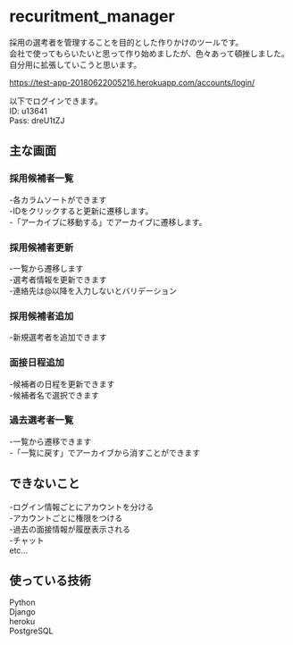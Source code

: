 # recuritment_manager

採用の選考者を管理することを目的とした作りかけのツールです。 <br>
会社で使ってもらいたいと思って作り始めましたが、色々あって頓挫しました。 <br>
自分用に拡張していこうと思います。

https://test-app-20180622005216.herokuapp.com/accounts/login/

以下でログインできます。<br>
ID: u13641 <br>
Pass: dreU1tZJ

## 主な画面
### 採用候補者一覧
 -各カラムソートができます<br>
 -IDをクリックすると更新に遷移します。<br>
 -「アーカイブに移動する」でアーカイブに遷移します。

### 採用候補者更新
 -一覧から遷移します<br>
 -選考者情報を更新できます<br>
 -連絡先は@以降を入力しないとバリデーション

### 採用候補者追加
 -新規選考者を追加できます
 
### 面接日程追加
 -候補者の日程を更新できます<br>
 -候補者名で選択できます

### 過去選考者一覧
 -一覧から遷移できます<br>
 -「一覧に戻す」でアーカイブから消すことができます

## できないこと
 -ログイン情報ごとにアカウントを分ける<br>
 -アカウントごとに権限をつける<br>
 -過去の面接情報が履歴表示される<br>
 -チャット<br>
 etc...
 
 ## 使っている技術
 Python<br>
 Django<br>
 heroku<br>
 PostgreSQL
